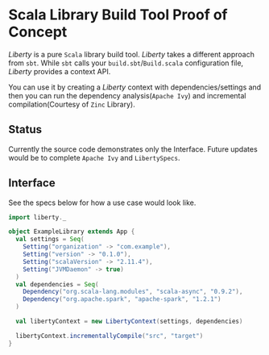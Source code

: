 Scala Library Build Tool Proof of Concept
=========================================
*Liberty* is a pure `Scala` library build tool. 
*Liberty* takes a different approach from `sbt`. While `sbt` calls your `build.sbt`/`Build.scala` configuration file,
*Liberty* provides a context API. 

You can use it by creating a *Liberty* context with dependencies/settings and then you can run the dependency analysis(`Apache Ivy`) and incremental compilation(Courtesy of `Zinc` Library). 

Status
------
Currently the source code demonstrates only the Interface. Future updates would be to complete `Apache Ivy` and 
`LibertySpecs`.

Interface
---------
See the specs below for how a use case would look like.
``` scala
import liberty._

object ExampleLibrary extends App {
  val settings = Seq(
    Setting("organization" -> "com.example"),
    Setting("version" -> "0.1.0"),
    Setting("scalaVersion" -> "2.11.4"),
    Setting("JVMDaemon" -> true)
  )
  val dependencies = Seq(
    Dependency("org.scala-lang.modules", "scala-async", "0.9.2"),
    Dependency("org.apache.spark", "apache-spark", "1.2.1")
  )

  val libertyContext = new LibertyContext(settings, dependencies)

  libertyContext.incrementallyCompile("src", "target")
}
```
